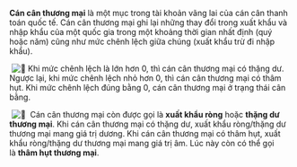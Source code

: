 
**Cán cân thương mại** là một mục trong tài khoản vãng lai của cán cân thanh toán quốc tế. Cán cân thương mại ghi lại những thay đổi trong xuất khẩu và nhập khẩu của một quốc gia trong một khoảng thời gian nhất định (quý hoặc năm) cũng như mức chênh lệch giữa chúng (xuất khẩu trừ đi nhập khẩu). 

 ![📍](https://static.xx.fbcdn.net/images/emoji.php/v9/t2d/1/16/1f4cd.png) Khi mức chênh lệch là lớn hơn 0, thì cán cân thương mại có thặng dư. Ngược lại, khi mức chênh lệch nhỏ hơn 0, thì cán cân thương mại có thâm hụt. Khi mức chênh lệch đúng bằng 0, cán cân thương mại ở trạng thái cân bằng.

 ![📍](https://static.xx.fbcdn.net/images/emoji.php/v9/t2d/1/16/1f4cd.png)  Cán cân thương mại còn được gọi là **xuất khẩu ròng** hoặc **thặng dư thương mại**. Khi cán cân thương mại có thặng dư, xuất khẩu ròng/thặng dư thương mại mang giá trị dương. Khi cán cân thương mại có thâm hụt, xuất khẩu ròng/thặng dư thương mại mang giá trị âm. Lúc này còn có thể gọi là **thâm hụt thương mại**.